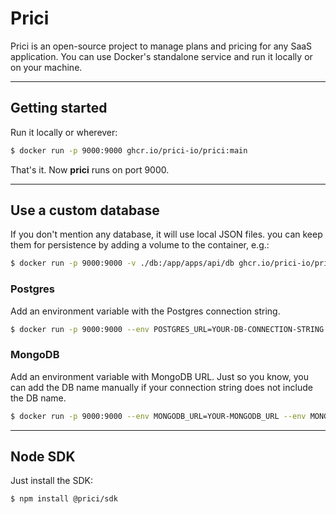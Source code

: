 # Prici

Prici is an open-source project to manage plans and pricing for any SaaS application.
You can use Docker's standalone service and run it locally or on your machine.

-------
## Getting started

Run it locally or wherever:
```sh
$ docker run -p 9000:9000 ghcr.io/prici-io/prici:main
```

That's it. Now **prici** runs on port 9000.

-------
## Use a custom database

If you don't mention any database, it will use local JSON files.
you can keep them for persistence by adding a volume to the container, e.g.:

```sh
$ docker run -p 9000:9000 -v ./db:/app/apps/api/db ghcr.io/prici-io/prici:main
```

### Postgres

Add an environment variable with the Postgres connection string.

```sh
$ docker run -p 9000:9000 --env POSTGRES_URL=YOUR-DB-CONNECTION-STRING ghcr.io/prici-io/prici:main
```

### MongoDB

Add an environment variable with MongoDB URL.
Just so you know, you can add the DB name manually if your connection string does not include the DB name.

```sh
$ docker run -p 9000:9000 --env MONGODB_URL=YOUR-MONGODB_URL --env MONGODB_DB_NAME=YOUR_DB_NAME_OPTIONAL ghcr.io/prici-io/prici:main
```

-------
## Node SDK

Just install the SDK:
```sh
$ npm install @prici/sdk
```

